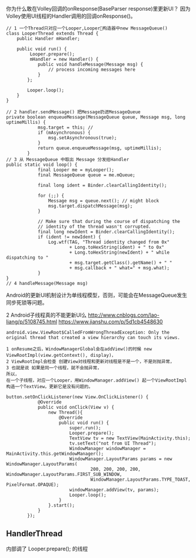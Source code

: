你为什么敢在Volley回调的onResponse(BaseParser response)里更新UI？
因为Volley使用UI线程的Handler调用的回调onResponse()。
```
// 1 一个Thread只对应一个Looper,Looper构造器中new MessageQueue()
class LooperThread extends Thread {
    public Handler mHandler;

    public void run() {
         Looper.prepare();
         mHandler = new Handler() {
            public void handleMessage(Message msg) {
                // process incoming messages here
            }
        };

        Looper.loop();
    }
}

// 2 handler.sendMessage() 把Message扔进MessageQueue
private boolean enqueueMessage(MessageQueue queue, Message msg, long uptimeMillis) {
            msg.target = this; //
            if (mAsynchronous) {
                msg.setAsynchronous(true);
            }
            return queue.enqueueMessage(msg, uptimeMillis);
        }
// 3 从 MessageQueue 中取出 Message 分发给Handler
public static void loop() {
            final Looper me = myLooper();
            final MessageQueue queue = me.mQueue;
    
            final long ident = Binder.clearCallingIdentity();
    
            for (;;) {
                Message msg = queue.next(); // might block
                msg.target.dispatchMessage(msg);
            }

            // Make sure that during the course of dispatching the
            // identity of the thread wasn't corrupted.
            final long newIdent = Binder.clearCallingIdentity();
            if (ident != newIdent) {
                Log.wtf(TAG, "Thread identity changed from 0x"
                        + Long.toHexString(ident) + " to 0x"
                        + Long.toHexString(newIdent) + " while dispatching to "
                        + msg.target.getClass().getName() + " "
                        + msg.callback + " what=" + msg.what);
            }
}
// 4 handleMessage(Message msg)
```

Android的更新UI机制设计为单线程模型，否则，可能会在MessageQueue发生同步死锁等问题。

2 Android子线程真的不能更新UI么
http://www.cnblogs.com/lao-liang/p/5108745.html
https://www.jianshu.com/p/5d1cb4548630 
```
android.view.ViewRoot$CalledFromWrongThreadException: Only the original thread that created a view hierarchy can touch its views.
```
    1 onResume之后，WindowManagerGlobal会在addView()的时候 new ViewRootImpl(view.getContext(), display)，
    2 ViewRootImpl会检查 创建View对线程和更新对线程是不是一个，不是则抛异常，
    3 也就是说 如果是同一个线程，就不会抛异常，
    所以，
    在一个子线程，对应一个Looper，用WindowManager.addView() 起一个ViewRootImpl 构造一个TextView，更新它是没有问题的。

```
button.setOnClickListener(new View.OnClickListener() {
            @Override
            public void onClick(View v) {
                new Thread(){
                    @Override
                    public void run() {
                        super.run();
                        Looper.prepare();
                        TextView tv = new TextView(MainActivity.this);
                        tv.setText("not from UI Thread");
                        WindowManager windowManager = MainActivity.this.getWindowManager();
                        WindowManager.LayoutParams params = new WindowManager.LayoutParams(
                                200, 200, 200, 200, WindowManager.LayoutParams.FIRST_SUB_WINDOW,
                                WindowManager.LayoutParams.TYPE_TOAST, PixelFormat.OPAQUE);
                        windowManager.addView(tv, params);
                        Looper.loop();
                    }
                }.start();
            }
        });

```

## HandlerThread

内部调了 Looper.prepare(); 的线程